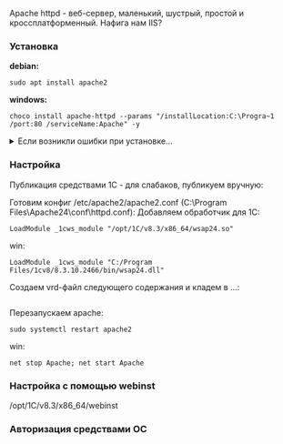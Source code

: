 Apache httpd - веб-сервер, маленький, шустрый, простой и кроссплатформенный. Нафига нам IIS?

### Установка  
**debian:**  
```
sudo apt install apache2
```
**windows:**  
```
choco install apache-httpd --params "/installLocation:C:\Progra~1 /port:80 /serviceName:Apache" -y
```
<details>
  <summary>Если возникли ошибки при установке...</summary>
  
  Скорее всего причина проста: порты 80 или 443 уже кем-то заняты. Весьма вероятно, что уже установлен IIS ~~и его нужно снести к ежам~~.
В этом случае либо освобождаем порты, либо меняем порты на нестандартные: в c:\Program Files\Apache24\conf\httpd.conf меняем  
```
Listen 80
```
на
```
Listen 5080
```
Для https: в C:\Program Files\Apache24\conf\extra\httpd-ahssl.conf меняем  
```
Listen 443
```
на
```
Listen 5443
```
Либо можно просто отключить ssl, поставив # перед строкой в c:\Program Files\Apache24\httpd.conf:
```
LoadModule ssl_module modules/mod_ssl.so
```
 </details>
  
### Настройка
Публикация средствами 1С - для слабаков, публикуем вручную:

Готовим конфиг /etc/apache2/apache2.conf (C:\Program Files\Apache24\conf\httpd.conf):
Добавляем обработчик для 1С:
```
LoadModule _1cws_module "/opt/1C/v8.3/x86_64/wsap24.so"
```
win:
```
LoadModule _1cws_module "C:/Program Files/1cv8/8.3.10.2466/bin/wsap24.dll"
```

Создаем vrd-файл следующего содержания и кладем в ...:
```
```

Перезапускаем apache:  
```
sudo systemctl restart apache2
```
win: 
```
net stop Apache; net start Apache
```

### Настройка с помощью webinst
/opt/1C/v8.3/x86_64/webinst

### Авторизация средствами ОС
